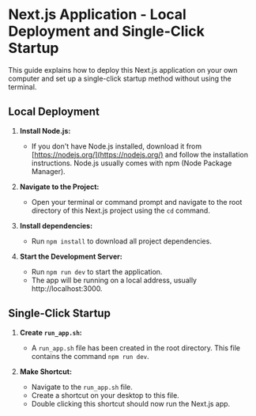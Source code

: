 # Next.js Application - Local Deployment and Single-Click Startup

This guide explains how to deploy this Next.js application on your own computer and set up a single-click startup method without using the terminal.

## Local Deployment

1.  **Install Node.js:**
    -   If you don't have Node.js installed, download it from [https://nodejs.org/](https://nodejs.org/) and follow the installation instructions. Node.js usually comes with npm (Node Package Manager).

2.  **Navigate to the Project:**
    -   Open your terminal or command prompt and navigate to the root directory of this Next.js project using the `cd` command.

3. **Install dependencies:**
    -   Run `npm install` to download all project dependencies.

4. **Start the Development Server:**
    - Run `npm run dev` to start the application.
    - The app will be running on a local address, usually http://localhost:3000.

## Single-Click Startup

1.  **Create `run_app.sh`:**
    -   A `run_app.sh` file has been created in the root directory. This file contains the command `npm run dev`.

2. **Make Shortcut:**
    - Navigate to the `run_app.sh` file.
    - Create a shortcut on your desktop to this file.
    - Double clicking this shortcut should now run the Next.js app.

